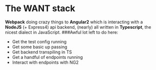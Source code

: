 The WANT stack
=====
__Webpack__ doing crazy things to 
__Angular2__ which is interacting with a 
__NodeJS__ (+ Express4) api backend, (nearly) all written in
__Typescript__, the nicest dialect in JavaScript. 
###Awful lot left to do here:
* Get the test config running
* Get some basic up passing
* Get backend transpiling in TS
* Get a handful of endpoints running
* Interact with endpoints with NG2

